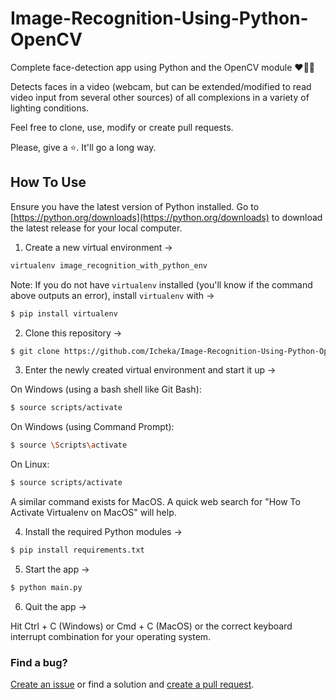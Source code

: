 # Image-Recognition-Using-Python-OpenCV



Complete face-detection app using Python and the OpenCV module :heart::star2::tada:



Detects faces in a video (webcam, but can be extended/modified to read video input from several other sources) of all complexions in a variety of lighting conditions.



Feel free to clone, use, modify or create pull requests.



Please, give a :star:. It'll go a long way.


## How To Use
Ensure you have the latest version of Python installed. Go to [https://python.org/downloads](https://python.org/downloads) to download the latest release for your local computer.

1. Create a new virtual environment ->

```bash
virtualenv image_recognition_with_python_env
```

Note: If you do not have `virtualenv` installed (you'll know if the command above outputs an error), install `virtualenv` with ->

```bash
$ pip install virtualenv
```

2. Clone this repository ->

```bash
$ git clone https://github.com/Icheka/Image-Recognition-Using-Python-OpenCV.git
```

3. Enter the newly created virtual environment and start it up ->

On Windows (using a bash shell like Git Bash):
```bash
$ source scripts/activate
```
On Windows (using Command Prompt):
```bash
$ source \Scripts\activate
```

On Linux:
```bash
$ source scripts/activate
```

A similar command exists for MacOS. A quick web search for "How To Activate Virtualenv on MacOS" will help.


4. Install the required Python modules -> 

```bash
$ pip install requirements.txt
```

5. Start the app ->

```bash
$ python main.py
```

6. Quit the app -> 

Hit Ctrl + C (Windows) or Cmd + C (MacOS) or the correct keyboard interrupt combination for your operating system.


### Find a bug?
[Create an issue](https://github.com/Icheka/Image-Recognition-Using-Python-OpenCV/issues) or find a solution and [create a pull request](https://github.com/Icheka/Image-Recognition-Using-Python-OpenCV/pulls).
